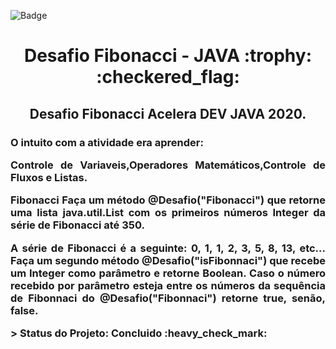  ![Badge](https://img.shields.io/static/v1?label=JAVA&message=linguage&color=red&style=for-the-badge&logo=JAVA) 

<h1 align="center"> Desafio Fibonacci - JAVA :trophy: :checkered_flag: </h1>
<h2 align="center"> Desafio Fibonacci Acelera DEV JAVA 2020.</h2> <h3 align="justify">  O intuito com a atividade era
  aprender:
  
 <p align="justify"> 

Controle de Variaveis,Operadores Matemáticos,Controle de Fluxos e Listas. </p>
<p align="justify">
  Fibonacci Faça um método @Desafio("Fibonacci") que retorne uma lista
  java.util.List com os primeiros números Integer da série de Fibonacci até 350.</p>
  <p align="justify"> A série de Fibonacci é a seguinte: 0, 1, 1, 2, 3, 5, 8, 13, etc… Faça um
  segundo método @Desafio("isFibonnaci") que recebe um Integer como parâmetro e
  retorne Boolean. Caso o número recebido por parâmetro esteja entre os números
  da sequência de Fibonnaci do @Desafio("Fibonnaci") retorne true, senão, false.
  
</p>
<p>
> Status do Projeto: Concluido :heavy_check_mark:
</p>
